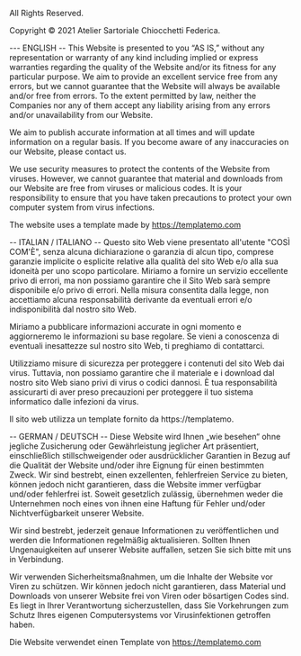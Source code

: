 All Rights Reserved.

Copyright © 2021 Atelier Sartoriale Chiocchetti Federica.

--- ENGLISH --
This Website is presented to you “AS IS,” without any representation or warranty of any kind including implied or express warranties regarding the quality of the Website and/or its fitness for any particular purpose. We aim to provide an excellent service free from any errors, but we cannot guarantee that the Website will always be available and/or free from errors. To the extent permitted by law, neither the Companies nor any of them accept any liability arising from any errors and/or unavailability from our Website.

We aim to publish accurate information at all times and will update information on a regular basis. If you become aware of any inaccuracies on our Website, please contact us.

We use security measures to protect the contents of the Website from viruses. However, we cannot guarantee that material and downloads from our Website are free from viruses or malicious codes. It is your responsibility to ensure that you have taken precautions to protect your own computer system from virus infections.

The website uses a template made by https://templatemo.com

-- ITALIAN / ITALIANO --
Questo sito Web viene presentato all'utente "COSÌ COM'È", senza alcuna dichiarazione o garanzia di alcun tipo, comprese garanzie implicite o esplicite relative alla qualità del sito Web e/o alla sua idoneità per uno scopo particolare. Miriamo a fornire un servizio eccellente privo di errori, ma non possiamo garantire che il Sito Web sarà sempre disponibile e/o privo di errori. Nella misura consentita dalla legge, non accettiamo alcuna responsabilità derivante da eventuali errori e/o indisponibilità dal nostro sito Web.

Miriamo a pubblicare informazioni accurate in ogni momento e aggiorneremo le informazioni su base regolare. Se vieni a conoscenza di eventuali inesattezze sul nostro sito Web, ti preghiamo di contattarci.

Utilizziamo misure di sicurezza per proteggere i contenuti del sito Web dai virus. Tuttavia, non possiamo garantire che il materiale e i download dal nostro sito Web siano privi di virus o codici dannosi. È tua responsabilità assicurarti di aver preso precauzioni per proteggere il tuo sistema informatico dalle infezioni da virus.

Il sito web utilizza un template fornito da https://templatemo.

-- GERMAN / DEUTSCH --
Diese Website wird Ihnen „wie besehen“ ohne jegliche Zusicherung oder Gewährleistung jeglicher Art präsentiert, einschließlich stillschweigender oder ausdrücklicher Garantien in Bezug auf die Qualität der Website und/oder ihre Eignung für einen bestimmten Zweck. Wir sind bestrebt, einen exzellenten, fehlerfreien Service zu bieten, können jedoch nicht garantieren, dass die Website immer verfügbar und/oder fehlerfrei ist. Soweit gesetzlich zulässig, übernehmen weder die Unternehmen noch eines von ihnen eine Haftung für Fehler und/oder Nichtverfügbarkeit unserer Website.

Wir sind bestrebt, jederzeit genaue Informationen zu veröffentlichen und werden die Informationen regelmäßig aktualisieren. Sollten Ihnen Ungenauigkeiten auf unserer Website auffallen, setzen Sie sich bitte mit uns in Verbindung.

Wir verwenden Sicherheitsmaßnahmen, um die Inhalte der Website vor Viren zu schützen. Wir können jedoch nicht garantieren, dass Material und Downloads von unserer Website frei von Viren oder bösartigen Codes sind. Es liegt in Ihrer Verantwortung sicherzustellen, dass Sie Vorkehrungen zum Schutz Ihres eigenen Computersystems vor Virusinfektionen getroffen haben.

Die Website verwendet einen Template von https://templatemo.com
